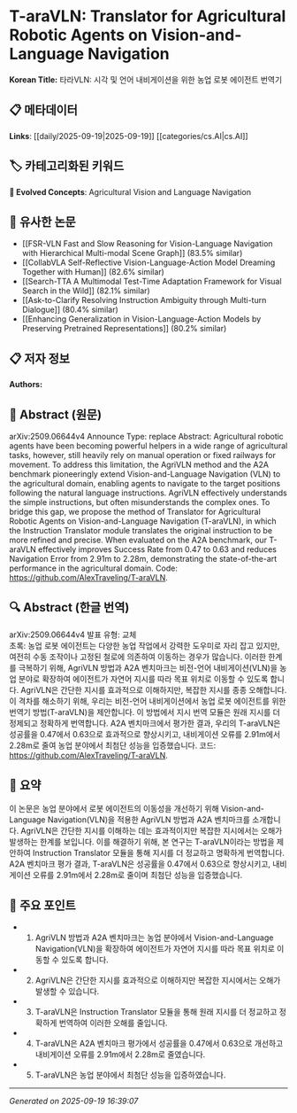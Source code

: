 
# T-araVLN: Translator for Agricultural Robotic Agents on Vision-and-Language Navigation

**Korean Title:** 타라VLN: 시각 및 언어 내비게이션을 위한 농업 로봇 에이전트 번역기

## 📋 메타데이터

**Links**: [[daily/2025-09-19|2025-09-19]] [[categories/cs.AI|cs.AI]]

## 🏷️ 카테고리화된 키워드
**🚀 Evolved Concepts**: Agricultural Vision and Language Navigation

## 🔗 유사한 논문
- [[FSR-VLN Fast and Slow Reasoning for Vision-Language Navigation with Hierarchical Multi-modal Scene Graph]] (83.5% similar)
- [[CollabVLA Self-Reflective Vision-Language-Action Model Dreaming Together with Human]] (82.6% similar)
- [[Search-TTA A Multimodal Test-Time Adaptation Framework for Visual Search in the Wild]] (82.1% similar)
- [[Ask-to-Clarify Resolving Instruction Ambiguity through Multi-turn Dialogue]] (80.4% similar)
- [[Enhancing Generalization in Vision-Language-Action Models by Preserving Pretrained Representations]] (80.2% similar)

## 📋 저자 정보

**Authors:** 

## 📄 Abstract (원문)

arXiv:2509.06644v4 Announce Type: replace 
Abstract: Agricultural robotic agents have been becoming powerful helpers in a wide range of agricultural tasks, however, still heavily rely on manual operation or fixed railways for movement. To address this limitation, the AgriVLN method and the A2A benchmark pioneeringly extend Vision-and-Language Navigation (VLN) to the agricultural domain, enabling agents to navigate to the target positions following the natural language instructions. AgriVLN effectively understands the simple instructions, but often misunderstands the complex ones. To bridge this gap, we propose the method of Translator for Agricultural Robotic Agents on Vision-and-Language Navigation (T-araVLN), in which the Instruction Translator module translates the original instruction to be more refined and precise. When evaluated on the A2A benchmark, our T-araVLN effectively improves Success Rate from 0.47 to 0.63 and reduces Navigation Error from 2.91m to 2.28m, demonstrating the state-of-the-art performance in the agricultural domain. Code: https://github.com/AlexTraveling/T-araVLN.

## 🔍 Abstract (한글 번역)

arXiv:2509.06644v4 발표 유형: 교체  
초록: 농업 로봇 에이전트는 다양한 농업 작업에서 강력한 도우미로 자리 잡고 있지만, 여전히 수동 조작이나 고정된 철로에 의존하여 이동하는 경우가 많습니다. 이러한 한계를 극복하기 위해, AgriVLN 방법과 A2A 벤치마크는 비전-언어 내비게이션(VLN)을 농업 분야로 확장하여 에이전트가 자연어 지시를 따라 목표 위치로 이동할 수 있도록 합니다. AgriVLN은 간단한 지시를 효과적으로 이해하지만, 복잡한 지시를 종종 오해합니다. 이 격차를 해소하기 위해, 우리는 비전-언어 내비게이션에서 농업 로봇 에이전트를 위한 번역기 방법(T-araVLN)을 제안합니다. 이 방법에서 지시 번역 모듈은 원래 지시를 더 정제되고 정확하게 번역합니다. A2A 벤치마크에서 평가한 결과, 우리의 T-araVLN은 성공률을 0.47에서 0.63으로 효과적으로 향상시키고, 내비게이션 오류를 2.91m에서 2.28m로 줄여 농업 분야에서 최첨단 성능을 입증했습니다. 코드: https://github.com/AlexTraveling/T-araVLN.

## 📝 요약

이 논문은 농업 분야에서 로봇 에이전트의 이동성을 개선하기 위해 Vision-and-Language Navigation(VLN)을 적용한 AgriVLN 방법과 A2A 벤치마크를 소개합니다. AgriVLN은 간단한 지시를 이해하는 데는 효과적이지만 복잡한 지시에서는 오해가 발생하는 한계를 보입니다. 이를 해결하기 위해, 본 연구는 T-araVLN이라는 방법을 제안하여 Instruction Translator 모듈을 통해 지시를 더 정교하고 명확하게 번역합니다. A2A 벤치마크 평가 결과, T-araVLN은 성공률을 0.47에서 0.63으로 향상시키고, 내비게이션 오류를 2.91m에서 2.28m로 줄이며 최첨단 성능을 입증했습니다.

## 🎯 주요 포인트

- 1. AgriVLN 방법과 A2A 벤치마크는 농업 분야에서 Vision-and-Language Navigation(VLN)을 확장하여 에이전트가 자연어 지시를 따라 목표 위치로 이동할 수 있도록 합니다.

- 2. AgriVLN은 간단한 지시를 효과적으로 이해하지만 복잡한 지시에서는 오해가 발생할 수 있습니다.

- 3. T-araVLN은 Instruction Translator 모듈을 통해 원래 지시를 더 정교하고 정확하게 번역하여 이러한 오해를 줄입니다.

- 4. T-araVLN은 A2A 벤치마크 평가에서 성공률을 0.47에서 0.63으로 개선하고 내비게이션 오류를 2.91m에서 2.28m로 줄였습니다.

- 5. T-araVLN은 농업 분야에서 최첨단 성능을 입증하였습니다.

---

*Generated on 2025-09-19 16:39:07*